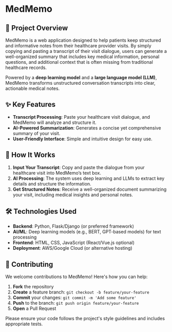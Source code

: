 # MedMemo

## 📌 Project Overview

MedMemo is a web application designed to help patients keep structured and informative notes from their healthcare provider visits. By simply copying and pasting a transcript of their visit dialogue, users can generate a well-organized summary that includes key medical information, personal questions, and additional context that is often missing from traditional healthcare records.

Powered by a **deep learning model** and a **large language model (LLM)**, MedMemo transforms unstructured conversation transcripts into clear, actionable medical notes.

## ✨ Key Features

- **Transcript Processing**: Paste your healthcare visit dialogue, and MedMemo will analyze and structure it.
- **AI-Powered Summarization**: Generates a concise yet comprehensive summary of your visit.
- **User-Friendly Interface**: Simple and intuitive design for easy use.

## 🚀 How It Works

1. **Input Your Transcript**: Copy and paste the dialogue from your healthcare visit into MedMemo’s text box.
2. **AI Processing**: The system uses deep learning and LLMs to extract key details and structure the information.
3. **Get Structured Notes**: Receive a well-organized document summarizing your visit, including medical insights and personal notes.

## 🛠️ Technologies Used

- **Backend**: Python, Flask/Django (or preferred framework)
- **AI/ML**: Deep learning models (e.g., BERT, GPT-based models) for text processing
- **Frontend**: HTML, CSS, JavaScript (React/Vue.js optional)
- **Deployment**: AWS/Google Cloud (or alternative hosting)


## 🤝 Contributing

We welcome contributions to MedMemo! Here's how you can help:

1. **Fork** the repository
2. **Create** a feature branch: `git checkout -b feature/your-feature`
3. **Commit** your changes: `git commit -m 'Add some feature'`
4. **Push** to the branch: `git push origin feature/your-feature`
5. **Open** a Pull Request

Please ensure your code follows the project's style guidelines and includes appropriate tests.

